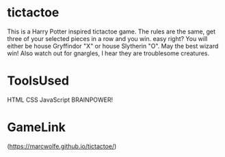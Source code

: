 # tictactoe

This is a Harry Potter inspired tictactoe game. 
The rules are the same, get three of your selected pieces in a row and you win. easy right? 
You will either be house Gryffindor "X" or house Slytherin "O".
May the best wizard win!
Also watch out for gnargles, I hear they are troublesome creatures.
# ToolsUsed 
HTML
CSS
JavaScript
BRAINPOWER!

# GameLink

(https://marcwolfe.github.io/tictactoe/)


